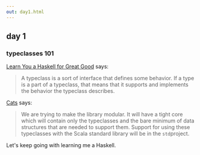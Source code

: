 ```yaml
---
out: day1.html
---
```


  [tt]: http://learnyouahaskell.com/types-and-typeclasses
  [moott]: http://learnyouahaskell.com/making-our-own-types-and-typeclasses
  [cats]: http://non.github.io/cats/index.html

day 1
-----

### typeclasses 101

[Learn You a Haskell for Great Good][tt] says:

> A typeclass is a sort of interface that defines some behavior. If a type is a part of a typeclass, that means that it supports and implements the behavior the typeclass describes.

[Cats][cats] says:

> We are trying to make the library modular. It will have a tight core which will contain only the typeclasses and the bare minimum of data structures that are needed to support them. Support for using these typeclasses with the Scala standard library will be in the `std`project.

Let's keep going with learning me a Haskell.
